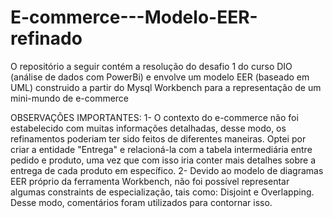 # E-commerce---Modelo-EER-refinado
O repositório a seguir contém a resolução do desafio 1 do curso DIO (análise de dados com PowerBi) e envolve um modelo EER (baseado em UML) construido a partir do Mysql Workbench para a representação de um mini-mundo de e-commerce

OBSERVAÇÕES IMPORTANTES:
1- O contexto do e-commerce não foi estabelecido com muitas informações detalhadas, desse modo, os refinamentos poderiam ter sido feitos de diferentes maneiras. Optei por criar a entidade "Entrega" e relacioná-la com a tabela intermediária entre pedido e produto, uma vez que com isso iria conter mais detalhes sobre a entrega de cada produto em específico. 
2- Devido ao modelo de diagramas EER próprio da ferramenta Workbench, não foi possível representar algumas constraints de especialização, tais como: Disjoint e Overlapping. Desse modo, comentários foram utilizados para contornar isso.

